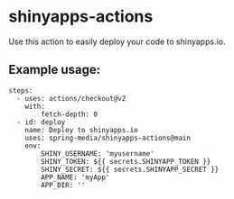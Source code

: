 # shinyapps-actions

Use this action to easily deploy your code to shinyapps.io.

## Example usage:

```
steps:
  - uses: actions/checkout@v2
    with:
        fetch-depth: 0
  - id: deploy
    name: Deploy to shinyapps.io
    uses: spring-media/shinyapps-actions@main
    env:
        SHINY_USERNAME: 'myusername'
        SHINY_TOKEN: ${{ secrets.SHINYAPP_TOKEN }}
        SHINY_SECRET: ${{ secrets.SHINYAPP_SECRET }}
        APP_NAME: 'myApp'
        APP_DIR: ''
```
